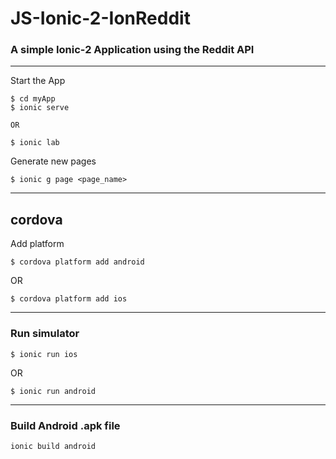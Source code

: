 # JS-Ionic-2-IonReddit

### A simple Ionic-2 Application using the Reddit API
___

Start the App

```
$ cd myApp
$ ionic serve

OR

$ ionic lab

```

Generate new pages
```
$ ionic g page <page_name>

```
___
## cordova

Add platform
```
$ cordova platform add android
```

OR

```
$ cordova platform add ios
```


___
### Run simulator
```
$ ionic run ios
```

OR
```
$ ionic run android
```

___ 
### Build Android .apk file

```
ionic build android
```